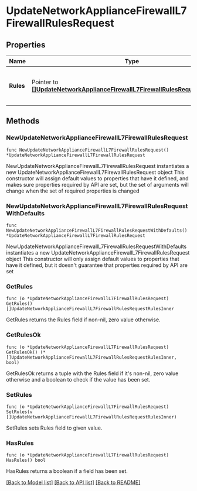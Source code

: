 # UpdateNetworkApplianceFirewallL7FirewallRulesRequest

## Properties

Name | Type | Description | Notes
------------ | ------------- | ------------- | -------------
**Rules** | Pointer to [**[]UpdateNetworkApplianceFirewallL7FirewallRulesRequestRulesInner**](UpdateNetworkApplianceFirewallL7FirewallRulesRequestRulesInner.md) | An ordered array of the MX L7 firewall rules | [optional] 

## Methods

### NewUpdateNetworkApplianceFirewallL7FirewallRulesRequest

`func NewUpdateNetworkApplianceFirewallL7FirewallRulesRequest() *UpdateNetworkApplianceFirewallL7FirewallRulesRequest`

NewUpdateNetworkApplianceFirewallL7FirewallRulesRequest instantiates a new UpdateNetworkApplianceFirewallL7FirewallRulesRequest object
This constructor will assign default values to properties that have it defined,
and makes sure properties required by API are set, but the set of arguments
will change when the set of required properties is changed

### NewUpdateNetworkApplianceFirewallL7FirewallRulesRequestWithDefaults

`func NewUpdateNetworkApplianceFirewallL7FirewallRulesRequestWithDefaults() *UpdateNetworkApplianceFirewallL7FirewallRulesRequest`

NewUpdateNetworkApplianceFirewallL7FirewallRulesRequestWithDefaults instantiates a new UpdateNetworkApplianceFirewallL7FirewallRulesRequest object
This constructor will only assign default values to properties that have it defined,
but it doesn't guarantee that properties required by API are set

### GetRules

`func (o *UpdateNetworkApplianceFirewallL7FirewallRulesRequest) GetRules() []UpdateNetworkApplianceFirewallL7FirewallRulesRequestRulesInner`

GetRules returns the Rules field if non-nil, zero value otherwise.

### GetRulesOk

`func (o *UpdateNetworkApplianceFirewallL7FirewallRulesRequest) GetRulesOk() (*[]UpdateNetworkApplianceFirewallL7FirewallRulesRequestRulesInner, bool)`

GetRulesOk returns a tuple with the Rules field if it's non-nil, zero value otherwise
and a boolean to check if the value has been set.

### SetRules

`func (o *UpdateNetworkApplianceFirewallL7FirewallRulesRequest) SetRules(v []UpdateNetworkApplianceFirewallL7FirewallRulesRequestRulesInner)`

SetRules sets Rules field to given value.

### HasRules

`func (o *UpdateNetworkApplianceFirewallL7FirewallRulesRequest) HasRules() bool`

HasRules returns a boolean if a field has been set.


[[Back to Model list]](../README.md#documentation-for-models) [[Back to API list]](../README.md#documentation-for-api-endpoints) [[Back to README]](../README.md)


